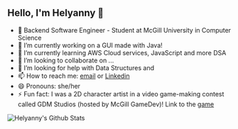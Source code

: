 ## Hello, I'm Helyanny 👋


- 🎥 Backend Software Engineer - Student at McGill University in Computer Science
- 🔭 I’m currently working on a GUI made with Java!
- 🌱 I’m currently learning AWS Cloud services, JavaScript and more DSA
- 👯 I’m looking to collaborate on ...
- 🤔 I’m looking for help with Data Structures and 
- 📫 How to reach me: [email](helyanny@gmail.com) or [Linkedin](www.linkedin.com/in/helyanny)
- 😄 Pronouns: she/her
- ⚡ Fun fact: I was a 2D character artist in a video game-making contest called GDM Studios (hosted by McGill GameDev)! Link to the [game](https://acaciesong.itch.io/lostinhell)

![Helyanny's Github Stats](https://github-readme-stats.vercel.app/api?username=helyanny)
